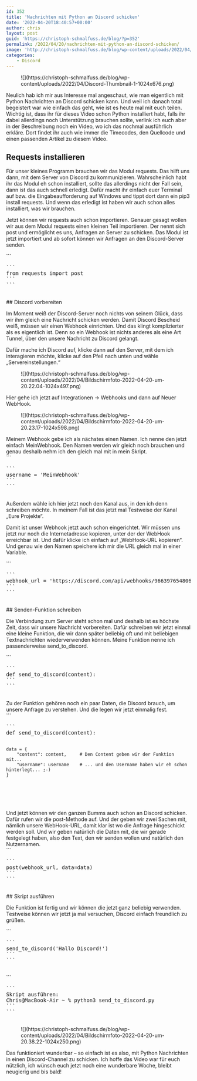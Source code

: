 ```yaml
---
id: 352
title: 'Nachrichten mit Python an Discord schicken'
date: '2022-04-20T18:40:57+00:00'
author: chris
layout: post
guid: 'https://christoph-schmalfuss.de/blog/?p=352'
permalink: /2022/04/20/nachrichten-mit-python-an-discord-schicken/
image: 'http://christoph-schmalfuss.de/blog/wp-content/uploads/2022/04/Discord-Thumbnail.png'
categories:
    - Discord
---
```


<figure class="wp-block-image size-large">![](https://christoph-schmalfuss.de/blog/wp-content/uploads/2022/04/Discord-Thumbnail-1-1024x676.png)</figure>Neulich hab ich mir aus Interesse mal angeschaut, wie man eigentlich mit Python Nachrichten an Discord schicken kann. Und weil ich danach total begeistert war wie einfach das geht, wie ist es heute mal mit euch teilen. Wichtig ist, dass ihr für dieses Video schon Python installiert habt, falls ihr dabei allerdings noch Unterstützung brauchen sollte, verlink ich euch aber in der Beschreibung noch ein Video, wo ich das nochmal ausführlich erkläre. Dort findet ihr auch wie immer die Timecodes, den Quellcode und einen passenden Artikel zu diesem Video.

## Requests installieren

Für unser kleines Programm brauchen wir das Modul requests. Das hilft uns dann, mit dem Server von Discord zu kommunizieren. Wahrscheinlich habt ihr das Modul eh schon installiert, sollte das allerdings nicht der Fall sein, dann ist das auch schnell erledigt. Dafür macht ihr einfach euer Terminal auf bzw. die Eingabeaufforderung auf Windows und tippt dort dann ein pip3 install requests. Und wenn das erledigt ist haben wir auch schon alles installiert, was wir brauchen.

Jetzt können wir requests auch schon importieren. Genauer gesagt wollen wir aus dem Modul requests einen kleinen Teil importieren. Der nennt sich post und ermöglicht es uns, Anfragen an Server zu schicken. Das Modul ist jetzt importiert und ab sofort können wir Anfragen an den Discord-Server senden.

<div class="hcb_wrap">```
<pre class="prism line-numbers lang-python" data-lang="Python">```
from requests import post
```
```

</div>## Discord vorbereiten

Im Moment weiß der Discord-Server noch nichts von seinem Glück, dass wir ihm gleich eine Nachricht schicken werden. Damit Discord Bescheid weiß, müssen wir einen Webhook einrichten. Und das klingt komplizierter als es eigentlich ist. Denn so ein Webhook ist nichts anderes als eine Art Tunnel, über den unsere Nachricht zu Discord gelangt.

Dafür mache ich Discord auf, klicke dann auf den Server, mit dem ich interagieren möchte, klicke auf den Pfeil nach unten und wähle „Servereinstellungen.“

<figure class="wp-block-image size-large">![](https://christoph-schmalfuss.de/blog/wp-content/uploads/2022/04/Bildschirmfoto-2022-04-20-um-20.22.04-1024x497.png)</figure>Hier gehe ich jetzt auf Integrationen -&gt; Webhooks und dann auf Neuer WebHook.

<figure class="wp-block-image size-large">![](https://christoph-schmalfuss.de/blog/wp-content/uploads/2022/04/Bildschirmfoto-2022-04-20-um-20.23.17-1024x598.png)</figure>Meinem Webhook gebe ich als nächstes einen Namen. Ich nenne den jetzt einfach MeinWebhook. Den Namen werden wir gleich noch brauchen und genau deshalb nehm ich den gleich mal mit in mein Skript.

<div class="hcb_wrap">```
<pre class="prism line-numbers lang-python" data-lang="Python">```
username = 'MeinWebhook'
```
```

</div>Außerdem wähle ich hier jetzt noch den Kanal aus, in den ich denn schreiben möchte. In meinem Fall ist das jetzt mal Testweise der Kanal „Eure Projekte“.

Damit ist unser Webhook jetzt auch schon eingerichtet. Wir müssen uns jetzt nur noch die Internetadresse kopieren, unter der der WebHook erreichbar ist. Und dafür klicke ich einfach auf „WebHook-URL kopieren“. Und genau wie den Namen speichere ich mir die URL gleich mal in einer Variable.

<div class="hcb_wrap">```
<pre class="prism line-numbers lang-python" data-lang="Python">```
webhook_url = 'https://discord.com/api/webhooks/966397654806442044/I65A17tV9JGY9eI8kAKCTrD_I-J547Bk5wEIwI1C8nDljHhrZGOsB3LYh700OC_oqprd'
```
```

</div>## Senden-Funktion schreiben

Die Verbindung zum Server steht schon mal und deshalb ist es höchste Zeit, dass wir unsere Nachricht vorbereiten. Dafür schreiben wir jetzt einmal eine kleine Funktion, die wir dann später beliebig oft und mit beliebigen Textnachrichten wiederverwenden können. Meine Funktion nenne ich passenderweise send\_to\_discord.

<div class="hcb_wrap">```
<pre class="prism line-numbers lang-python" data-lang="Python">```
def send_to_discord(content):
```
```

</div>Zu der Funktion gehören noch ein paar Daten, die Discord brauch, um unsere Anfrage zu verstehen. Und die legen wir jetzt einmalig fest.

<div class="hcb_wrap">```
<pre class="prism line-numbers lang-plain">```
def send_to_discord(content):
	
	data = {                 
		"content": content,     # Den Content geben wir der Funktion mit...
		"username": username    # ... und den Username haben wir eh schon hinterlegt... ;-)
	}
```
```

</div>Und jetzt können wir den ganzen Bumms auch schon an Discord schicken. Dafür rufen wir die post-Methode auf. Und der geben wir zwei Sachen mit, nämlich unsere WebHook-URL, damit klar ist wo die Anfrage hingeschickt werden soll. Und wir geben natürlich die Daten mit, die wir gerade festgelegt haben, also den Text, den wir senden wollen und natürlich den Nutzernamen.

<div class="hcb_wrap">```
<pre class="prism line-numbers lang-python" data-lang="Python">```
post(webhook_url, data=data)
```
```

</div>## Skript ausführen

Die Funktion ist fertig und wir können die jetzt ganz beliebig verwenden. Testweise können wir jetzt ja mal versuchen, Discord einfach freundlich zu grüßen.

<div class="hcb_wrap">```
<pre class="prism line-numbers lang-python" data-lang="Python">```
send_to_discord('Hallo Discord!')
```
```

</div><div class="hcb_wrap">```
<pre class="prism line-numbers lang-bash" data-lang="Bash">```
Skript ausführen: 
Chris@MacBook-Air ~ % python3 send_to_discord.py
```
```

</div><figure class="wp-block-image size-large">![](https://christoph-schmalfuss.de/blog/wp-content/uploads/2022/04/Bildschirmfoto-2022-04-20-um-20.38.22-1024x250.png)</figure>Das funktioniert wunderbar – so einfach ist es also, mit Python Nachrichten in einen Discord-Channel zu schicken. Ich hoffe das Video war für euch nützlich, ich wünsch euch jetzt noch eine wunderbare Woche, bleibt neugierig und bis bald!